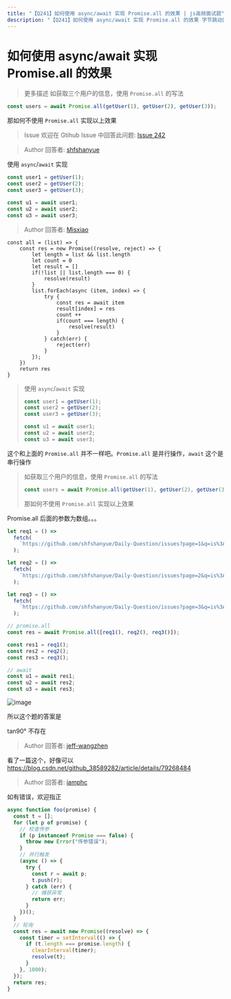 ```yaml
---
title: "【Q241】如何使用 async/await 实现 Promise.all 的效果 | js高频面试题"
description: "【Q241】如何使用 async/await 实现 Promise.all 的效果 字节跳动面试题、阿里腾讯面试题、美团小米面试题。"
---
```


# 如何使用 async/await 实现 Promise.all 的效果

> 更多描述
> 如获取三个用户的信息，使用 `Promise.all` 的写法

```js
const users = await Promise.all(getUser(1), getUser(2), getUser(3));
```

那如何不使用 `Promise.all` 实现以上效果

> Issue
> 欢迎在 Gtihub Issue 中回答此问题: [Issue 242](https://github.com/shfshanyue/Daily-Question/issues/242)

> Author
> 回答者: [shfshanyue](https://github.com/shfshanyue)

使用 `async`/`await` 实现

```js
const user1 = getUser(1);
const user2 = getUser(2);
const user3 = getUser(3);

const u1 = await user1;
const u2 = await user2;
const u3 = await user3;
```

> Author
> 回答者: [Misxiao](https://github.com/Misxiao)

```
const all = (list) => {
    const res = new Promise((resolve, reject) => {
        let length = list && list.length
        let count = 0
        let result = []
        if(!list || list.length === 0) {
            resolve(result)
        }
        list.forEach(async (item, index) => {
            try {
                const res = await item
                result[index] = res
                count ++
                if(count === length) {
                    resolve(result)
                }
            } catch(err) {
                reject(err)
            }
        });
    })
    return res
}
```

> 使用 `async`/`await` 实现
>
> ```js
> const user1 = getUser(1);
> const user2 = getUser(2);
> const user3 = getUser(3);
>
> const u1 = await user1;
> const u2 = await user2;
> const u3 = await user3;
> ```

这个和上面的 `Promise.all` 并不一样吧。`Promise.all` 是并行操作，`await` 这个是串行操作

> 如获取三个用户的信息，使用 `Promise.all` 的写法
>
> ```js
> const users = await Promise.all(getUser(1), getUser(2), getUser(3));
> ```
>
> 那如何不使用 `Promise.all` 实现以上效果

Promise.all 后面的参数为数组。。。

```js
let req1 = () =>
  fetch(
    `https://github.com/shfshanyue/Daily-Question/issues?page=1&q=is%3Aissue+is%3Aopen`
  );

let req2 = () =>
  fetch(
    `https://github.com/shfshanyue/Daily-Question/issues?page=2&q=is%3Aissue+is%3Aopen`
  );

let req3 = () =>
  fetch(
    `https://github.com/shfshanyue/Daily-Question/issues?page=3&q=is%3Aissue+is%3Aopen`
  );

// promise.all
const res = await Promise.all([req1(), req2(), req3()]);

const res1 = req1();
const res2 = req2();
const res3 = req3();

// await
const u1 = await res1;
const u2 = await res2;
const u3 = await res3;
```

![image](https://user-images.githubusercontent.com/57755075/89433879-71e1f280-d775-11ea-8772-6c26e58d29c3.png)

所以这个题的答案是

tan90°
不存在

> Author
> 回答者: [jeff-wangzhen](https://github.com/jeff-wangzhen)

看了一篇这个，好像可以
https://blog.csdn.net/github_38589282/article/details/79268484

> Author
> 回答者: [iamphc](https://github.com/iamphc)

如有错误，欢迎指正

```js
async function foo(promise) {
  const t = [];
  for (let p of promise) {
    // 检查传参
    if (p instanceof Promise === false) {
      throw new Error("传参错误");
    }
    // 并行触发
    (async () => {
      try {
        const r = await p;
        t.push(r);
      } catch (err) {
        // 捕获异常
        return err;
      }
    })();
  }
  // 轮询
  const res = await new Promise((resolve) => {
    const timer = setInterval(() => {
      if (t.length === promise.length) {
        clearInterval(timer);
        resolve(t);
      }
    }, 1000);
  });
  return res;
}
```
